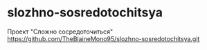 # slozhno-sosredotochitsya
Проект "Сложно сосредоточиться"
https://github.com/TheBlaineMono95/slozhno-sosredotochitsya.git
